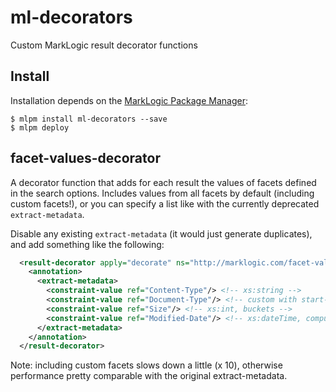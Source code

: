 # ml-decorators

Custom MarkLogic result decorator functions

## Install

Installation depends on the [MarkLogic Package Manager](https://github.com/joemfb/mlpm):

```
$ mlpm install ml-decorators --save
$ mlpm deploy
```

## facet-values-decorator

A decorator function that adds for each result the values of facets defined in the search options. Includes values from all facets by default (including custom facets!), or you can specify a list like with the currently deprecated `extract-metadata`.

Disable any existing `extract-metadata` (it would just generate duplicates), and add something like the following:

```xml
  <result-decorator apply="decorate" ns="http://marklogic.com/facet-values-decorator" at="/ext/mlpm_modules/ml-decorators/facet-values-decorator.xqy">
    <annotation>
      <extract-metadata>
        <constraint-value ref="Content-Type"/> <!-- xs:string -->
        <constraint-value ref="Document-Type"/> <!-- custom with start-facet and finish-facet -->
        <constraint-value ref="Size"/> <!-- xs:int, buckets -->
        <constraint-value ref="Modified-Date"/> <!-- xs:dateTime, computed-buckets -->
      </extract-metadata>
    </annotation>
  </result-decorator>
```

Note: including custom facets slows down a little (x 10), otherwise performance pretty comparable with the original extract-metadata.
